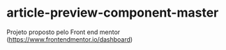 # article-preview-component-master
Projeto proposto pelo Front end mentor (https://www.frontendmentor.io/dashboard)
